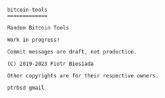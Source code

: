         bitcoin-tools
        =============

        Random Bitcoin Tools

        Work in progress!

        Commit messages are draft, not production.

        (C) 2019-2023 Piotr Biesiada

        Other copyrights are for their respective owners.

        ptrbsd gmail
